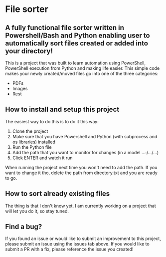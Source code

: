 # File  sorter

## A fully functional file sorter written in Powershell/Bash and Python enabling user to automatically sort files created or added into your directory!

This is a project that was built to learn automation using PowerShell, PowerShell execution from Python and making life easier. This simple code makes your newly created/moved files go into one of the three categories:

* PDFs
* Images
* Rest

## How to install and setup this project

The easiest way to do this is to do it this way:

1. Clone the project
2. Make sure that you have Powershell and Python (with subprocess and os libraries) installed
3. Run the Python file
4. Add the path that you want to monitor for changes (in a model ...:/.../...)
5. Click ENTER and watch it run

When running the project next time you won't need to add the path. If you want to change it tho, delete the path from directory.txt and you are ready to go.

## How to sort already existing files

The thing is that I don't know yet. I am currently working on a project that will let you do it, so stay tuned.

## Find a bug?

If you found an issue or would like to submit an improvement to this project, please submit an issue using the issues tab above. If you would like to submit a PR with a fix, please reference the issue you created!
